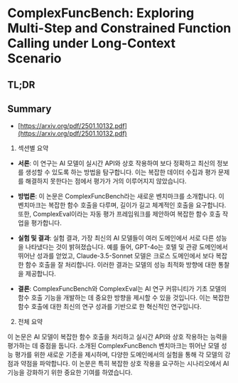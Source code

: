 # ComplexFuncBench: Exploring Multi-Step and Constrained Function Calling under Long-Context Scenario
## TL;DR
## Summary
- [https://arxiv.org/pdf/2501.10132.pdf](https://arxiv.org/pdf/2501.10132.pdf)

1. 섹션별 요약

- **서론**:
  이 연구는 AI 모델이 실시간 API와 상호 작용하여 보다 정확하고 최신의 정보를 생성할 수 있도록 하는 방법을 탐구합니다. 이는 복잡한 데이터 수집과 평가 문제를 해결하지 못한다는 점에서 평가가 거의 이루어지지 않았습니다.

- **방법론**:
  이 논문은 ComplexFuncBench라는 새로운 벤치마크를 소개합니다. 이 벤치마크는 복잡한 함수 호출을 다루며, 길이가 길고 체계적인 호출을 요구합니다. 또한, ComplexEval이라는 자동 평가 프레임워크를 제안하여 복잡한 함수 호출 작업을 평가합니다.

- **실험 및 결과**:
  실험 결과, 가장 최신의 AI 모델들이 여러 도메인에서 서로 다른 성능을 나타냈다는 것이 밝혀졌습니다. 예를 들어, GPT-4o는 호텔 및 관광 도메인에서 뛰어난 성과를 얻었고, Claude-3.5-Sonnet 모델은 크로스 도메인에서 보다 복잡한 함수 호출을 잘 처리합니다. 이러한 결과는 모델의 성능 최적화 방향에 대한 통찰을 제공합니다.

- **결론**:
  ComplexFuncBench와 ComplexEval는 AI 연구 커뮤니티가 기초 모델의 함수 호출 기능을 개발하는 데 중요한 방향을 제시할 수 있을 것입니다. 이는 복잡한 함수 호출에 대한 최신의 연구 성과를 기반으로 한 혁신적인 연구입니다.

2. 전체 요약

이 논문은 AI 모델이 복잡한 함수 호출을 처리하고 실시간 API와 상호 작용하는 능력을 평가하는 데 중점을 둡니다. 소개된 ComplexFuncBench 벤치마크는 뛰어난 모델 성능 평가를 위한 새로운 기준을 제시하며, 다양한 도메인에서의 실험을 통해 각 모델의 강점과 약점을 파악합니다. 이 논문은 특히 복잡한 상호 작용을 요구하는 시나리오에서 AI 기능을 강화하기 위한 중요한 기여를 하였습니다.